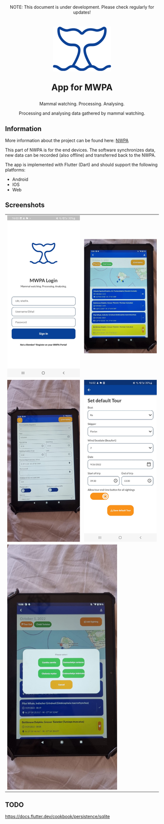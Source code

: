 <p align="center">NOTE: This document is under development. Please check regularly for updates!</p>

<h1 align="center">

![MWPA](doc/public/whale-ico.png)

App for MWPA

</h1>

<p align="center">Mammal watching. Processing. Analysing.</p>
<p align="center">Processing and analysing data gathered by mammal watching.</p>

## Information

More information about the project can be found here: [NWPA](https://github.com/M-E-E-R-e-V/mwpa)

This part of NWPA is for the end devices. The software synchronizes data, new data can be recorded (also offline) and transferred back to the NWPA.



The app is implemented with Flutter (Dart) and should support the following platforms:

* Android
* IOS
* Web

## Screenshots
<table>
  <tr>
    <td> 
      <img src="doc/screenshots/login.jpeg" alt="1" width="360px" >
    </td>
    <td> 
      <img src="doc/screenshots/main_tablet.jpeg" alt="1" width="360px" >
    </td>
  </tr>
  <tr>
    <td> 
      <img src="doc/screenshots/add_sighting.jpeg" alt="1" width="360px" >
    </td>
    <td> 
      <img src="doc/screenshots/set_default.jpeg" alt="1" width="360px" >
    </td>
  </tr>
  <tr>
    <td colspan="2">
        <img src="doc/screenshots/add_short.jpeg" alt="1" width="360px" >
    </td>
  </tr>
</table>


## TODO 
https://docs.flutter.dev/cookbook/persistence/sqlite